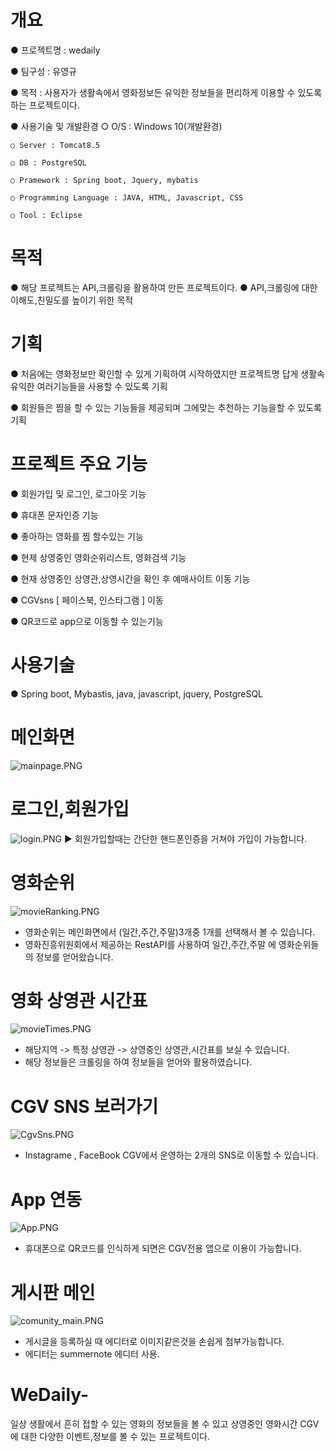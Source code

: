 # 개요
● 프로젝트명 : wedaily

● 팀구성 : 유영규

● 목적 : 사용자가 생활속에서 영화정보든 유익한 정보들을 편리하게 이용할 수 있도록 하는 프로젝트이다.

● 사용기술 및 개발환경 ○ O/S : Windows 10(개발환경)

    ○ Server : Tomcat8.5

    ○ DB : PostgreSQL

    ○ Pramework : Spring boot, Jquery, mybatis

    ○ Programming Language : JAVA, HTML, Javascript, CSS
    
    ○ Tool : Eclipse

# 목적
● 해당 프로젝트는 API,크롤링을 활용하여 만든 프로젝트이다.
● API,크롤링에 대한 이해도,친밀도를 높이기 위한 목적

# 기획
● 처음에는 영화정보만 확인할 수 있게 기획하여 시작하였지만 프로젝트명 답게 생활속 유익한 여러기능들을 사용할 수 있도록 기획

● 회원들은 찜을 할 수 있는 기능들을 제공되며 그에맞는 추천하는 기능을할 수 있도록 기획

# 프로젝트 주요 기능
● 회원가입 및 로그인, 로그아웃 기능

● 휴대폰 문자인증 기능 

● 좋아하는 영화를 찜 할수있는 기능

● 현제 상영중인 영화순위리스트, 영화검색 기능

● 현재 상영중인 상영관,상영시간을 확인 후 예매사이트 이동 기능

● CGVsns [ 페이스북, 인스타그램 ] 이동

● QR코드로 app으로 이동할 수 있는기능 

# 사용기술
● Spring boot, Mybastis, java, javascript, jquery, PostgreSQL

# 메인화면
![mainpage.PNG](./resources/img/readmeimg/mainpage.PNG)

# 로그인,회원가입
![login.PNG](./resources/img/readmeimg/login.PNG)
▶ 회원가입할때는 간단한 핸드폰인증을 거쳐야 가입이 가능합니다. 

# 영화순위
![movieRanking.PNG](./resources/img/readmeimg/movieRanking.PNG)
- 영화순위는 메인화면에서 (일간,주간,주말)3개중 1개를 선택해서 볼 수 있습니다.
- 영화진흥위원회에서 제공하는 RestAPI를 사용하여 일간,주간,주말 에 영화순위들의 정보를 얻어왔습니다.

# 영화 상영관 시간표 
![movieTimes.PNG](./resources/img/readmeimg/movieTimes.PNG)
- 해당지역 -> 특정 상영관 -> 상영중인 상영관,시간표를 보실 수 있습니다.
- 해당 정보들은 크롤링을 하여 정보들을 얻어와 활용하였습니다.

# CGV SNS 보러가기
![CgvSns.PNG](./resources/img/readmeimg/CgvSns.PNG)
- Instagrame , FaceBook CGV에서 운영하는 2개의 SNS로 이동할 수 있습니다.

# App 연동
![App.PNG](./resources/img/readmeimg/App.PNG)
- 휴대폰으로 QR코드를 인식하게 되면은 CGV전용 앱으로 이용이 가능합니다.

# 게시판 메인
![comunity_main.PNG](./resources/img/readmeimg/comunity_main.PNG)
- 게시글을 등록하실 때 에디터로 이미지같은것을 손쉽게 첨부가능합니다.
- 에디터는 summernote 에디터 사용.

# WeDaily-
일상 생활에서 흔히 접할 수 있는 영화의 정보들을 볼 수 있고 상영중인 영화시간 CGV에 대한 다양한 이벤트,정보를 볼 수 있는  프로젝트이다.